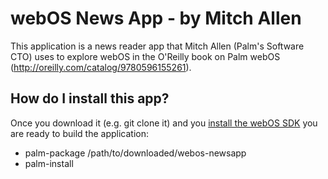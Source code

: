 webOS News App - by Mitch Allen
===============================

This application is a news reader app that Mitch Allen (Palm's Software CTO) uses to explore webOS in the O'Reilly book on Palm webOS (http://oreilly.com/catalog/9780596155261).

How do I install this app?
--------------------------

Once you download it (e.g. git clone it) and you [install the webOS SDK](http://developer.palm.com/index.php?option=com_ajaxregister&view=register&sdkdownload) you are ready to build the application:

* palm-package /path/to/downloaded/webos-newsapp
* palm-install

